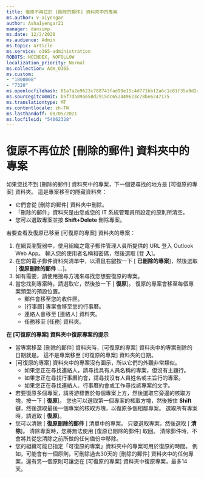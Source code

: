 ```yaml
---
title: 復原不再位於 [刪除的郵件] 資料夾中的專案
ms.author: v-aiyengar
author: AshaIyengar21
manager: dansimp
ms.date: 12/2/2020
ms.audience: Admin
ms.topic: article
ms.service: o365-administration
ROBOTS: NOINDEX, NOFOLLOW
localization_priority: Normal
ms.collection: Adm_O365
ms.custom:
- "1800008"
- "7320"
ms.openlocfilehash: 81a7a2e9623c788743fad99e15c4d771bb12a6c1c81f35a9d2a6a0729ecf8db7
ms.sourcegitcommit: b5f7da89a650d2915dc652449623c78be6247175
ms.translationtype: MT
ms.contentlocale: zh-TW
ms.lasthandoff: 08/05/2021
ms.locfileid: "54062328"
---
```

# <a name="recover-an-item-thats-no-longer-in-your-deleted-items-folder"></a>復原不再位於 [刪除的郵件] 資料夾中的專案

如果您找不到 [刪除的郵件] 資料夾中的專案，下一個要尋找的地方是 [可復原的專案] 資料夾。 這是專案移至的隱藏資料夾：
- 它們會從 [刪除的郵件] 資料夾中刪除。
- 「刪除的郵件」資料夾是由您或您的 IT 系統管理員所設定的原則所清空。
- 您可以選取專案並按 **Shift+Delete** 刪除專案。

若要查看及復原已移至 [可復原的專案] 資料夾的專案：
1. 在網頁瀏覽器中，使用組織之電子郵件管理人員所提供的 URL 登入 Outlook Web App。 輸入您的使用者名稱和密碼，然後選取 [登 **入**]。
1. 在您的電子郵件資料夾清單中，以滑鼠右鍵按一下 [ **已刪除的專案**]，然後選取 [ **復原刪除的郵件 ...**]。
1. 如有需要，請使用搜尋方塊來尋找您想要復原的專案。
1. 當您找到專案時，請選取它，然後按一下 [ **復原**]。
   復原的專案會移至每個專案類型的預設位置。
    - 郵件會移至您的收件匣。
    - [行事曆] 專案會移至您的行事曆。
    - 連絡人會移至 [連絡人] 資料夾。
    - 任務移至 [任務] 資料夾。

**在 [可復原的專案] 資料夾中復原專案的提示**

- 當專案移至 [刪除的郵件] 資料夾時，[可復原的專案] 資料夾中的專案刪除的日期就是。 這不是專案移至 [可復原的專案] 資料夾的日期。
- [可復原的專案] 資料夾中的專案沒有圖示，所以它們的外觀非常類似。
    - 如果您正在尋找連絡人，請尋找具有人員名稱的專案，但沒有主題行。
    - 如果您正在尋找行事曆約會，請尋找沒有人員姓名或主旨行的專案。
    - 如果您正在尋找連絡人、行事曆約會或工作尋找該專案的文字。
- 若要復原多個專案，請將游標置於每個專案上方，然後選取它旁邊的核取方塊，按一下 [ **復原**]。 您也可以選取第一個專案的核取方塊，然後按住 **Shift** 鍵，然後選取最後一個專案的核取方塊，以復原多個相鄰專案。 選取所有專案時，請選取 [ **復原**]。
- 您可以清除 [ **復原刪除的郵件** ] 清單中的專案。 只要選取專案，然後選取 [ **清除**]。 清除專案時，您將無法使用 [復原已刪除的郵件] 取回。 清除郵件時，不會將其從您清除之前所做的任何備份中移除。
- 您的組織可能已指定「可復原的專案」資料夾中的專案可用於復原的時間。 例如，可能會有一個原則，可刪除過去30天的 [刪除的郵件] 資料夾中的任何專案，還有另一個原則可讓您在 [可復原的專案] 資料夾中復原專案，最多14天。
